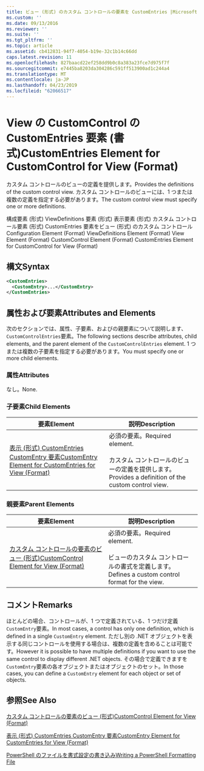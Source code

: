 ```yaml
---
title: ビュー (形式) のカスタム コントロールの要素を CustomEntries |Microsoft Docs
ms.custom: ''
ms.date: 09/13/2016
ms.reviewer: ''
ms.suite: ''
ms.tgt_pltfrm: ''
ms.topic: article
ms.assetid: cb412831-94f7-4054-b19e-32c1b14c66dd
caps.latest.revision: 11
ms.openlocfilehash: 827baacd22ef258dd9b0c8a383a23fce7d975f7f
ms.sourcegitcommit: e7445ba8203da304286c591ff513900ad1c244a4
ms.translationtype: MT
ms.contentlocale: ja-JP
ms.lasthandoff: 04/23/2019
ms.locfileid: "62066517"
---
```

# <a name="customentries-element-for-customcontrol-for-view-format"></a><span data-ttu-id="91540-102">View の CustomControl の CustomEntries 要素 (書式)</span><span class="sxs-lookup"><span data-stu-id="91540-102">CustomEntries Element for CustomControl for View (Format)</span></span>

<span data-ttu-id="91540-103">カスタム コントロールのビューの定義を提供します。</span><span class="sxs-lookup"><span data-stu-id="91540-103">Provides the definitions of the custom control view.</span></span> <span data-ttu-id="91540-104">カスタム コントロールのビューには、1 つまたは複数の定義を指定する必要があります。</span><span class="sxs-lookup"><span data-stu-id="91540-104">The custom control view must specify one or more definitions.</span></span>

<span data-ttu-id="91540-105">構成要素 (形式) ViewDefinitions 要素 (形式) 表示要素 (形式) カスタム コントロール要素 (形式) CustomEntries 要素をビュー (形式) のカスタム コントロール</span><span class="sxs-lookup"><span data-stu-id="91540-105">Configuration Element (Format) ViewDefinitions Element (Format) View Element (Format) CustomControl Element (Format) CustomEntries Element for CustomControl for View (Format)</span></span>

## <a name="syntax"></a><span data-ttu-id="91540-106">構文</span><span class="sxs-lookup"><span data-stu-id="91540-106">Syntax</span></span>

```xml
<CustomEntries>
  <CustomEntry>...</CustomEntry>
</CustomEntries>
```

## <a name="attributes-and-elements"></a><span data-ttu-id="91540-107">属性および要素</span><span class="sxs-lookup"><span data-stu-id="91540-107">Attributes and Elements</span></span>

<span data-ttu-id="91540-108">次のセクションでは、属性、子要素、およびの親要素について説明します、`CustomControlEntries`要素。</span><span class="sxs-lookup"><span data-stu-id="91540-108">The following sections describe attributes, child elements, and the parent element of the `CustomControlEntries` element.</span></span> <span data-ttu-id="91540-109">1 つまたは複数の子要素を指定する必要があります。</span><span class="sxs-lookup"><span data-stu-id="91540-109">You must specify one or more child elements.</span></span>

### <a name="attributes"></a><span data-ttu-id="91540-110">属性</span><span class="sxs-lookup"><span data-stu-id="91540-110">Attributes</span></span>

<span data-ttu-id="91540-111">なし。</span><span class="sxs-lookup"><span data-stu-id="91540-111">None.</span></span>

### <a name="child-elements"></a><span data-ttu-id="91540-112">子要素</span><span class="sxs-lookup"><span data-stu-id="91540-112">Child Elements</span></span>

|<span data-ttu-id="91540-113">要素</span><span class="sxs-lookup"><span data-stu-id="91540-113">Element</span></span>|<span data-ttu-id="91540-114">説明</span><span class="sxs-lookup"><span data-stu-id="91540-114">Description</span></span>|
|-------------|-----------------|
|[<span data-ttu-id="91540-115">表示 (形式) CustomEntries CustomEntry 要素</span><span class="sxs-lookup"><span data-stu-id="91540-115">CustomEntry Element for CustomEntries for View (Format)</span></span>](./customentry-element-for-customentries-for-customcontrol-for-view-format.md)|<span data-ttu-id="91540-116">必須の要素。</span><span class="sxs-lookup"><span data-stu-id="91540-116">Required element.</span></span><br /><br /> <span data-ttu-id="91540-117">カスタム コントロールのビューの定義を提供します。</span><span class="sxs-lookup"><span data-stu-id="91540-117">Provides a definition of the custom control view.</span></span>|

### <a name="parent-elements"></a><span data-ttu-id="91540-118">親要素</span><span class="sxs-lookup"><span data-stu-id="91540-118">Parent Elements</span></span>

|<span data-ttu-id="91540-119">要素</span><span class="sxs-lookup"><span data-stu-id="91540-119">Element</span></span>|<span data-ttu-id="91540-120">説明</span><span class="sxs-lookup"><span data-stu-id="91540-120">Description</span></span>|
|-------------|-----------------|
|[<span data-ttu-id="91540-121">カスタム コントロールの要素のビュー (形式)</span><span class="sxs-lookup"><span data-stu-id="91540-121">CustomControl Element for View (Format)</span></span>](./customcontrol-element-for-view-format.md)|<span data-ttu-id="91540-122">必須の要素。</span><span class="sxs-lookup"><span data-stu-id="91540-122">Required element.</span></span><br /><br /> <span data-ttu-id="91540-123">ビューのカスタム コントロールの書式を定義します。</span><span class="sxs-lookup"><span data-stu-id="91540-123">Defines a custom control format for the view.</span></span>|

## <a name="remarks"></a><span data-ttu-id="91540-124">コメント</span><span class="sxs-lookup"><span data-stu-id="91540-124">Remarks</span></span>

<span data-ttu-id="91540-125">ほとんどの場合、コントロールが、1 つで定義されている、1 つだけ定義`CustomEntry`要素。</span><span class="sxs-lookup"><span data-stu-id="91540-125">In most cases, a control has only one definition, which is defined in a single `CustomEntry` element.</span></span> <span data-ttu-id="91540-126">ただし別の .NET オブジェクトを表示する同じコントロールを使用する場合は、複数の定義を含めることは可能です。</span><span class="sxs-lookup"><span data-stu-id="91540-126">However it is possible to have multiple definitions if you want to use the same control to display different .NET objects.</span></span> <span data-ttu-id="91540-127">その場合で定義できますを`CustomEntry`要素の各オブジェクトまたはオブジェクトのセット。</span><span class="sxs-lookup"><span data-stu-id="91540-127">In those cases, you can define a `CustomEntry` element for each object or set of objects.</span></span>

## <a name="see-also"></a><span data-ttu-id="91540-128">参照</span><span class="sxs-lookup"><span data-stu-id="91540-128">See Also</span></span>

[<span data-ttu-id="91540-129">カスタム コントロールの要素のビュー (形式)</span><span class="sxs-lookup"><span data-stu-id="91540-129">CustomControl Element for View (Format)</span></span>](./customcontrol-element-for-view-format.md)

[<span data-ttu-id="91540-130">表示 (形式) CustomEntries CustomEntry 要素</span><span class="sxs-lookup"><span data-stu-id="91540-130">CustomEntry Element for CustomEntries for View (Format)</span></span>](./customentry-element-for-customentries-for-customcontrol-for-view-format.md)

[<span data-ttu-id="91540-131">PowerShell のファイルを書式設定の書き込み</span><span class="sxs-lookup"><span data-stu-id="91540-131">Writing a PowerShell Formatting File</span></span>](./writing-a-powershell-formatting-file.md)
